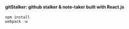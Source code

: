 #### gitStalker: github stalker & note-taker built with React.js ####
```
npm install
webpack -w
```
